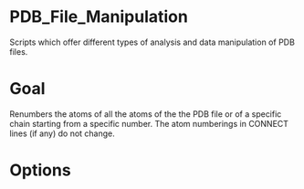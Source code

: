 # PDB_File_Manipulation
Scripts which offer different types of analysis and data manipulation of PDB files.

# Goal
Renumbers the atoms of all the atoms of the the PDB file or of a specific chain starting from a specific number.
The atom numberings in CONNECT lines (if any) do not change.

# Options


